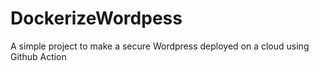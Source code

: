 # DockerizeWordpess
A simple project to make a secure Wordpress deployed on a cloud using Github Action
